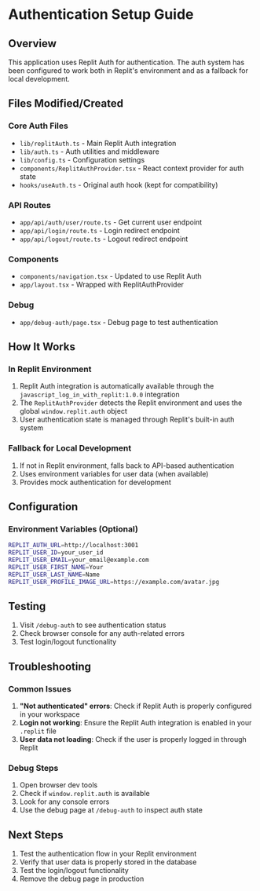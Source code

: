 # Authentication Setup Guide

## Overview
This application uses Replit Auth for authentication. The auth system has been configured to work both in Replit's environment and as a fallback for local development.

## Files Modified/Created

### Core Auth Files
- `lib/replitAuth.ts` - Main Replit Auth integration
- `lib/auth.ts` - Auth utilities and middleware
- `lib/config.ts` - Configuration settings
- `components/ReplitAuthProvider.tsx` - React context provider for auth state
- `hooks/useAuth.ts` - Original auth hook (kept for compatibility)

### API Routes
- `app/api/auth/user/route.ts` - Get current user endpoint
- `app/api/login/route.ts` - Login redirect endpoint
- `app/api/logout/route.ts` - Logout redirect endpoint

### Components
- `components/navigation.tsx` - Updated to use Replit Auth
- `app/layout.tsx` - Wrapped with ReplitAuthProvider

### Debug
- `app/debug-auth/page.tsx` - Debug page to test authentication

## How It Works

### In Replit Environment
1. Replit Auth integration is automatically available through the `javascript_log_in_with_replit:1.0.0` integration
2. The `ReplitAuthProvider` detects the Replit environment and uses the global `window.replit.auth` object
3. User authentication state is managed through Replit's built-in auth system

### Fallback for Local Development
1. If not in Replit environment, falls back to API-based authentication
2. Uses environment variables for user data (when available)
3. Provides mock authentication for development

## Configuration

### Environment Variables (Optional)
```bash
REPLIT_AUTH_URL=http://localhost:3001
REPLIT_USER_ID=your_user_id
REPLIT_USER_EMAIL=your_email@example.com
REPLIT_USER_FIRST_NAME=Your
REPLIT_USER_LAST_NAME=Name
REPLIT_USER_PROFILE_IMAGE_URL=https://example.com/avatar.jpg
```

## Testing

1. Visit `/debug-auth` to see authentication status
2. Check browser console for any auth-related errors
3. Test login/logout functionality

## Troubleshooting

### Common Issues
1. **"Not authenticated" errors**: Check if Replit Auth is properly configured in your workspace
2. **Login not working**: Ensure the Replit Auth integration is enabled in your `.replit` file
3. **User data not loading**: Check if the user is properly logged in through Replit

### Debug Steps
1. Open browser dev tools
2. Check if `window.replit.auth` is available
3. Look for any console errors
4. Use the debug page at `/debug-auth` to inspect auth state

## Next Steps

1. Test the authentication flow in your Replit environment
2. Verify that user data is properly stored in the database
3. Test the login/logout functionality
4. Remove the debug page in production


